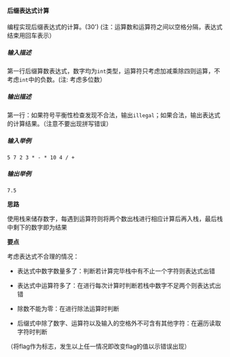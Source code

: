 #### 后缀表达式计算

编程实现后缀表达式的计算。(30') (注：运算数和运算符之间以空格分隔，表达式结束用回车表示）

##### **输入描述**

第一行后缀算数表达式，数字均为`int`类型，运算符只考虑加减乘除四则运算，不考虑`int`中的负数。(注: 考虑多位数）

##### **输出描述**

第一行：如果符号平衡性检查发现不合法，输出`illegal`；如果合法，输出表达式的计算结果。（注意不要出现拼写错误）

##### **输入举例**

```
5 7 2 3 * - * 10 4 / +
```

##### **输出举例**

```
7.5
```

**思路**

使用栈来储存数字，每遇到运算符则将两个数出栈进行相应计算后再入栈，最后栈中剩下的数字即为结果

**要点**

考虑表达式不合理的情况：

- 表达式中数字数量多了：判断若计算完毕栈中有不止一个字符则表达式出错
- 表达式中运算符多了：在进行每次计算时判断若栈中数字不足两个则表达式出错
- 除数不能为零：在进行除法运算时判断

- 后缀式中除了数字、运算符以及输入的空格外不可含有其他字符：在遍历读取字符时判断

（将flag作为标志，发生以上任一情况即改变flag的值以示错误出现）